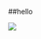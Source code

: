 ##hello

<img align="center" src="(https://user-images.githubusercontent.com/120167822/206660231-128508e3-81f3-40cd-b2a5-71a9a287f98f.svg)">

